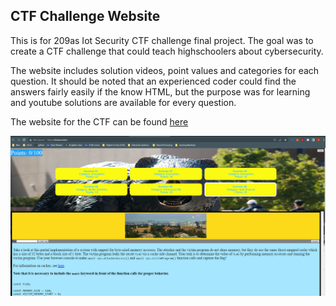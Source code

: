 ## CTF Challenge Website

This is for 209as Iot Security CTF challenge final project. The goal was to create a CTF challenge that could teach highschoolers about cybersecurity.

The website includes solution videos, point values and categories for each question. It should be noted that an experienced coder could find the answers fairly easily if the know HTML, but the purpose was for learning and youtube solutions are available for every question.

The website for the CTF can be found [here](http://ctfucla.online/)

![Test Image 1](/images/github_example.PNG)
